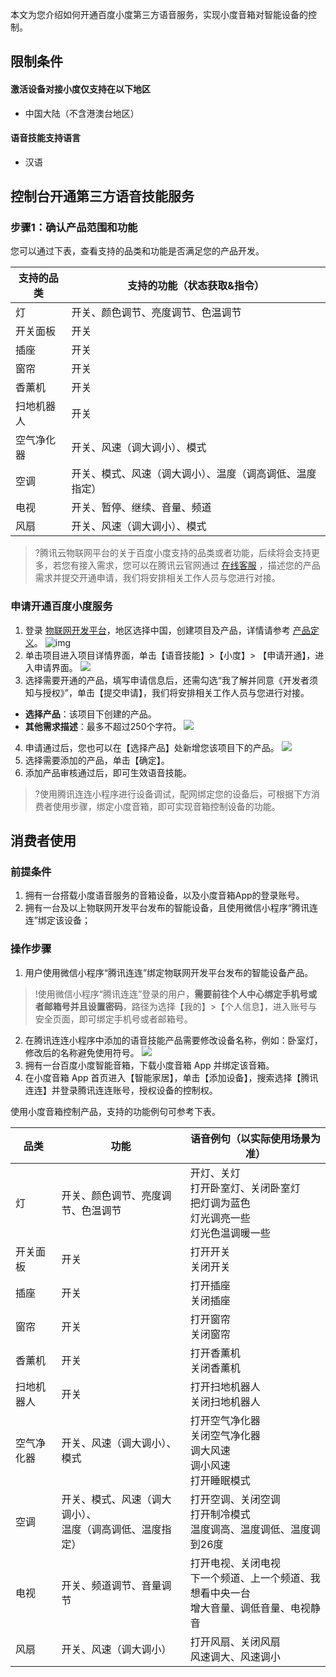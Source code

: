 


本文为您介绍如何开通百度小度第三方语音服务，实现小度音箱对智能设备的控制。  

## 限制条件  

#### 激活设备对接小度仅支持在以下地区

- 中国大陆（不含港澳台地区）  

#### 语音技能支持语言

- 汉语

## 控制台开通第三方语音技能服务

### 步骤1：确认产品范围和功能

您可以通过下表，查看支持的品类和功能是否满足您的产品开发。  

| 支持的品类 | 支持的功能（状态获取&指令）                              |
| ---------- | -------------------------------------------------------- |
| 灯         | 开关、颜色调节、亮度调节、色温调节                       |
| 开关面板   | 开关                                                     |
| 插座       | 开关                                                     |
| 窗帘       | 开关                                                     |
| 香薰机     | 开关                                                     |
| 扫地机器人 | 开关                                                     |
| 空气净化器 | 开关、风速（调大调小）、模式                             |
| 空调       | 开关、模式、风速（调大调小）、温度（调高调低、温度指定） |
| 电视       | 开关、暂停、继续、音量、频道                             |
| 风扇       | 开关、风速（调大调小）、模式                             |

>?腾讯云物联网平台的关于百度小度支持的品类或者功能，后续将会支持更多，若您有接入需求，您可以在腾讯云官网通过 [在线客服](https://cloud.tencent.com/act/event/connect-service) ，描述您的产品需求并提交开通申请，我们将安排相关工作人员与您进行对接。

### 申请开通百度小度服务

1. 登录 [物联网开发平台](https://cloud.tencent.com/product/iotexplorer)，地区选择中国，创建项目及产品，详情请参考 [产品定义](https://cloud.tencent.com/document/product/1081/34739)。
 ![img](https://main.qcloudimg.com/raw/77cd0b7323bb691e2cfc1ce567856fb1.jpg) 
2. 单击项目进入项目详情界面，单击【语音技能】>【小度】> 【申请开通】，进入申请界面。 
![](https://main.qcloudimg.com/raw/d25d78a5074eb9e463a608c998904931.png)
3. 选择需要开通的产品，填写申请信息后，还需勾选“我了解并同意《开发者须知与授权》”，单击【提交申请】，我们将安排相关工作人员与您进行对接。
 - **选择产品**：该项目下创建的产品。
 - **其他需求描述**：最多不超过250个字符。
![](https://main.qcloudimg.com/raw/9d5d9748e5fb19676a81765b6b75fc7a.png)
4. 申请通过后，您也可以在【选择产品】处新增您该项目下的产品。
![](https://main.qcloudimg.com/raw/a2033a072e105518bf8696efa1f011ab.png)
5. 选择需要添加的产品，单击【确定】。
6. 添加产品审核通过后，即可生效语音技能。

>?使用腾讯连连小程序进行设备调试，配网绑定您的设备后，可根据下方消费者使用步骤，绑定小度音箱，即可实现音箱控制设备的功能。

## 消费者使用

### 前提条件

1. 拥有一台搭载小度语音服务的音箱设备，以及小度音箱App的登录账号。
2. 拥有一台及以上物联网开发平台发布的智能设备，且使用微信小程序“腾讯连连”绑定该设备；

### 操作步骤
1. 用户使用微信小程序“腾讯连连”绑定物联网开发平台发布的智能设备产品。  
>!使用微信小程序“腾讯连连”登录的用户，**需要前往个人中心绑定手机号或者邮箱号并且设置密码**，路径为选择【我的】>【个人信息】，进入账号与安全页面，即可绑定手机号或者邮箱号。
>
2. 在腾讯连连小程序中添加的语音技能产品需要修改设备名称，例如：卧室灯，修改后的名称避免使用符号。 
![](https://main.qcloudimg.com/raw/4f4326801e1c65ff11f9f30bcb5e97d5.png)
3. 拥有一台百度小度智能音箱，下载小度音箱 App 并绑定该音箱。
4. 在小度音箱 App 首页进入【智能家居】，单击【添加设备】，搜索选择【腾讯连连】并登录腾讯连连账号，授权设备的控制权。

使用小度音箱控制产品，支持的功能例句可参考下表。

| 品类       | 功能                                                         | 语音例句（以实际使用场景为准）                               |
| ---------- | ------------------------------------------------------------ | ------------------------------------------------------------ |
| 灯         | 开关、颜色调节、亮度调节、色温调节                           | 开灯、关灯<br />打开卧室灯、关闭卧室灯<br />把灯调为蓝色<br/>灯光调亮一些<br/>灯光色温调暖一些 |
| 开关面板   | 开关                                                         | 打开开关<br />关闭开关                                       |
| 插座       | 开关                                                         | 打开插座<br />关闭插座                                       |
| 窗帘       | 开关                                                         | 打开窗帘<br />关闭窗帘                                       |
| 香薰机     | 开关                                                         | 打开香薰机<br />关闭香薰机                                   |
| 扫地机器人 | 开关                                                         | 打开扫地机器人<br />关闭扫地机器人                           |
| 空气净化器 | 开关、风速（调大调小）、模式                                 | 打开空气净化器<br />关闭空气净化器<br />调大风速<br />调小风速<br />打开睡眠模式 |
| 空调       | 开关、模式、风速（调大调小）、<br />温度（调高调低、温度指定） | 打开空调、关闭空调<br />打开制冷模式<br />温度调高、温度调低、温度调到26度 |
| 电视       | 开关、频道调节、音量调节                                     | 打开电视、关闭电视<br/>下一个频道、上一个频道、我想看中央一台<br/>增大音量、调低音量、电视静音 |
| 风扇       | 开关、风速（调大调小）                                       | 打开风扇、关闭风扇<br/>风速调大、风速调小                    |








